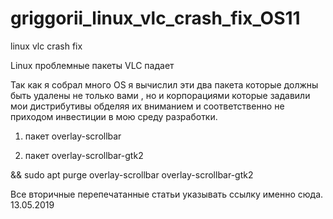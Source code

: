 # griggorii_linux_vlc_crash_fix_OS11
linux vlc crash fix

Linux проблемные пакеты VLC падает 

Так как я собрал много OS я вычислил эти два пакета которые должны быть удалены не только вами 
, но и корпорациями которые задавили мои дистрибутивы обделяя их вниманием и соответственно не 
приходом инвестиции в мою среду разработки.

1) пакет overlay-scrollbar

2) пакет overlay-scrollbar-gtk2

&& sudo apt purge overlay-scrollbar overlay-scrollbar-gtk2

Все вторичные перепечатанные статьи указывать ссылку именно сюда. 13.05.2019
